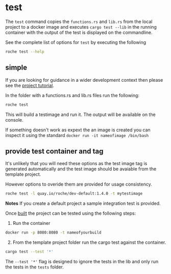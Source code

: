 # test

The `test` command copies the `functions.rs` and `lib.rs` from the local project to a docker image 
and executes `cargo test --lib` in the running container with the output of the test is displayed on the commandline. 

See the complete list of options for `test` by executing the following

```bash
roche test --help
```

## simple

If you are looking for guidance in a wider development context then please see the [project tutorial](/tutorials/project.md).

In the folder with a functions.rs and lib.rs files run the following:

```bash
roche test
```
This will build a testimage and run it. The output will be available on the console. 

If something doesn't work as expext the an image is created you can inspect it using the standard `docker run -it nameofimage /bin/bash`

## provide test container and tag

It's unlikely that you will need these options as the test image tag is generated automatically and the test image should be avaiable from the template project. 

However options to overide them are provided for usage consistency.

```bash
roche test -l quay.io/roche/dev-default:1.4.0 -t mytestimage
```

**Notes**
If you create a default project a sample integration test is provided.

Once [built](/cli/build.md) the project can be tested using the following steps:

1. Run the container

```bash
docker run -p 8080:8080 -t nameofyourbuild
```

2. From the template project folder run the cargo test against the container.

```bash
cargo test --test '*'
```

The `--test '*'` flag is designed to ignore the tests in the lib and only run the tests in the `tests` folder.